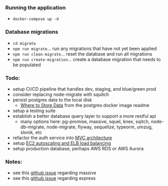 ### Running the application

- `docker-compose up -d`

### Database migrations

- `cd migrate`
- `npm run migrate`... run any migrations that have not yet been applied
- `npm run clean-migrate`... reset the database and run all migrations
- `npm run create-migration`... create a database migration that needs to be populated

### Todo:

- setup CI/CD pipeline that handles dev, staging, and blue/green prod
- consider replacing node-migrate with squitch
- persist postgres data to the local disk
  - [Where to Store Data](https://hub.docker.com/_/postgres/) from the postgres docker image readme
- setup a testing suite
- establish a better database query layer to support a more restful api
  - many options here: pg-promise, massive, squel, knex, sqitch, node-db-migrate, node-migrate, flyway, sequelize, typeorm, umzug, slonik, etc
- refactor the auth service into [MVC architecture](https://itnext.io/a-new-and-better-mvc-pattern-for-node-express-478a95b09155)
- setup [EC2 autoscaling and ELB load balancing](https://docs.aws.amazon.com/autoscaling/ec2/userguide/autoscaling-load-balancer.html)
- setup production database, perhaps AWS RDS or AWS Aurora

### Notes:

- see this [github issue](https://github.com/dmfay/massive-js/issues/663#issuecomment-459915014) regarding massive
- see this [github issue](https://github.com/brianc/node-postgres/issues/1151#issuecomment-461534295) regarding express
